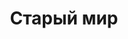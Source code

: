 ---
title: "Старый мир"
info: "Наш основной мир"
address: "mc.klukva.xyz"
icon: "old-world.jpg"
backgroud_code: "dirt"
tint: "#2e3d22"
sort_order: 1
---